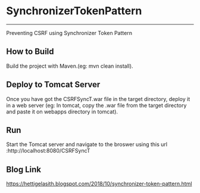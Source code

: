 # SynchronizerTokenPattern
------------------------------------------------------
Preventing CSRF using Synchronizer Token Pattern

How to Build
------------
Build the project with Maven.(eg: mvn clean install).

Deploy to Tomcat Server
-----------------------
Once you have got the CSRFSyncT.war file in the target directory, deploy it in a web server (eg: In tomcat, copy the .war file from the target directory and paste it on webapps directory in tomcat).

Run
---
Start the Tomcat server and navigate to the broswer using this url :http://localhost:8080/CSRFSyncT

Blog Link
---------
https://hettigelasith.blogspot.com/2018/10/synchronizer-token-pattern.html
